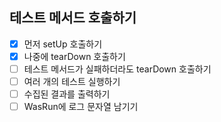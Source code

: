 ## 테스트 메서드 호출하기

- [X] 먼저 setUp 호출하기
- [X] 나중에 tearDown 호출하기
- [ ] 테스트 메서드가 실패하더라도 tearDown 호출하기
- [ ] 여러 개의 테스트 실행하기
- [ ] 수집된 결과를 출력하기
- [ ] WasRun에 로그 문자열 남기기